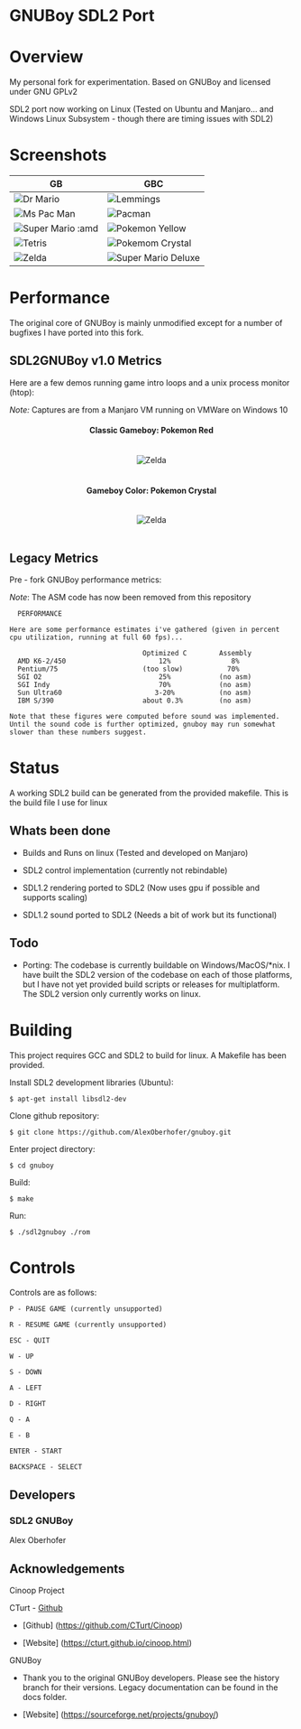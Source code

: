 # GNUBoy SDL2 Port

# Overview 

My personal fork for experimentation. Based on GNUBoy and licensed under GNU GPLv2

SDL2 port now working on Linux (Tested on Ubuntu and Manjaro... and Windows Linux Subsystem - though there are timing issues with SDL2)

# Screenshots

<div align="center">

|  GB | GBC  |
|---|---|
| <img alt="Dr Mario" src="https://github.com/AlexOberhofer/gnuboy/raw/refactor/docs/drmario.PNG"> | <img alt="Lemmings" src="https://github.com/AlexOberhofer/gnuboy/raw/refactor/docs/lemmings.PNG"> |
|<img alt="Ms Pac Man" src="https://github.com/AlexOberhofer/gnuboy/raw/refactor/docs/mspacman.PNG">|<img alt="Pacman" src="https://github.com/AlexOberhofer/gnuboy/raw/refactor/docs/pacman.PNG">| 
|<img alt="Super Mario :amd" src="https://github.com/AlexOberhofer/gnuboy/raw/refactor/docs/supermarioland.PNG">|<img alt="Pokemon Yellow" src="https://github.com/AlexOberhofer/gnuboy/raw/refactor/docs/pkmnyellow.PNG">| 
|   <img alt="Tetris" src="https://github.com/AlexOberhofer/gnuboy/raw/refactor/docs/tetris.PNG">|<img alt="Pokemom Crystal" src="https://github.com/AlexOberhofer/gnuboy/raw/refactor/docs/pkmncrystal.PNG">|
|<img alt="Zelda" src="https://github.com/AlexOberhofer/gnuboy/raw/refactor/docs/zelda.PNG"> |<img alt="Super Mario Deluxe" src="https://github.com/AlexOberhofer/gnuboy/raw/refactor/docs/supermariodeluxe.PNG"> |

</div>

# Performance

The original core of GNUBoy is mainly unmodified except for a number of bugfixes I have ported into this fork. 

## SDL2GNUBoy v1.0 Metrics

Here are a few demos running game intro loops and a unix process monitor (htop):

*Note:* Captures are from a Manjaro VM running on VMWare on Windows 10 <br>
<center> <h4>Classic Gameboy: Pokemon Red</h4><br>
<img alt="Zelda" src="https://github.com/AlexOberhofer/gnuboy/raw/master/docs/red.gif"></center><br>
<center> <h4>Gameboy Color: Pokemon Crystal</h4><br>
<img alt="Zelda" src="https://github.com/AlexOberhofer/gnuboy/raw/master/docs/crystal.gif"></center><br>



## Legacy Metrics

Pre - fork GNUBoy performance metrics:

*Note*: The ASM code has now been removed from this repository

```
  PERFORMANCE

Here are some performance estimates i've gathered (given in percent
cpu utilization, running at full 60 fps)...

                                 Optimized C        Assembly
  AMD K6-2/450                       12%               8%
  Pentium/75                     (too slow)           70%
  SGI O2                             25%            (no asm)
  SGI Indy                           70%            (no asm)
  Sun Ultra60                       3-20%           (no asm)
  IBM S/390                      about 0.3%         (no asm)

Note that these figures were computed before sound was implemented.
Until the sound code is further optimized, gnuboy may run somewhat
slower than these numbers suggest.
```

# Status

A working SDL2 build can be generated from the provided makefile. This is the build file I use for linux

## Whats been done

- Builds and Runs on linux (Tested and developed on Manjaro)

- SDL2 control implementation (currently not rebindable)

- SDL1.2 rendering ported to SDL2 (Now uses gpu if possible and supports scaling)

- SDL1.2 sound ported to SDL2 (Needs a bit of work but its functional)


## Todo

- Porting: The codebase is currently buildable on Windows/MacOS/*nix. I have built the SDL2 version of the codebase on each of those platforms, but I have not yet provided build scripts or releases for multiplatform. The SDL2 version only currently works on linux.


# Building

This project requires GCC and SDL2 to build for linux. A Makefile has been provided.

Install SDL2 development libraries (Ubuntu):

```
$ apt-get install libsdl2-dev
```

Clone github repository: 

```
$ git clone https://github.com/AlexOberhofer/gnuboy.git
```

Enter project directory:

```
$ cd gnuboy
```

Build:

```
$ make 
```

Run:

```
$ ./sdl2gnuboy ./rom
```


# Controls

Controls are as follows:

```
P - PAUSE GAME (currently unsupported)
```

```
R - RESUME GAME (currently unsupported)
```

```
ESC - QUIT 
```

```
W - UP
```

```
S - DOWN
```

```
A - LEFT 
```

```
D - RIGHT 
```

```
Q - A
```

```
E - B
```

```
ENTER - START
```

```
BACKSPACE - SELECT
```


## Developers

### SDL2 GNUBoy

Alex Oberhofer

## Acknowledgements

Cinoop Project 

CTurt - [Github](https://github.com/CTurt)

* [Github] (https://github.com/CTurt/Cinoop) 

* [Website] (https://cturt.github.io/cinoop.html)

GNUBoy

* Thank you to the original GNUBoy developers. Please see the history branch for their versions. Legacy documentation can be found in the docs folder.

* [Website] (https://sourceforge.net/projects/gnuboy/)